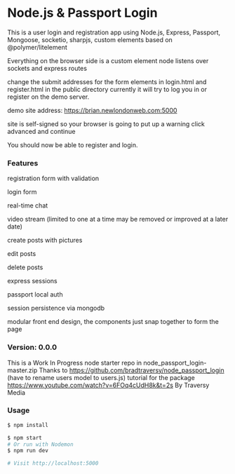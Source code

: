 # Node.js & Passport Login

This is a user login and registration app using
 Node.js,
 Express,
 Passport,
 Mongoose,
 socketio,
 sharpjs,
 custom elements based on @polymer/litelement

Everything on the browser side is a custom element
node listens over sockets and express routes

change the submit addresses for the form elements in login.html and register.html in the public directory
currently it will try to log you in or register on the demo server.

demo site address: https://brian.newlondonweb.com:5000

site is self-signed so your browser is going to put up a warning click advanced and continue

You should now be able to register and login.


### Features

registration form with validation

login form

real-time chat

video stream (limited to one at a time may be removed or improved at a later date)

create posts with pictures

edit posts

delete posts

express sessions

passport local auth

session persistence via mongodb

modular front end design, the components just snap together to form the page



### Version: 0.0.0

This is a Work In Progress
node starter repo in node_passport_login-master.zip
Thanks to https://github.com/bradtraversy/node_passport_login (have to rename users model to users.js)
tutorial for the package https://www.youtube.com/watch?v=6FOq4cUdH8k&t=2s By Traversy Media

### Usage

```sh
$ npm install
```

```sh
$ npm start
# Or run with Nodemon
$ npm run dev

# Visit http://localhost:5000
```


